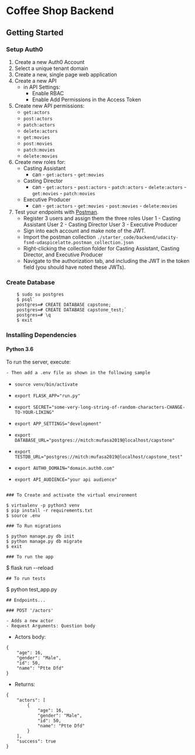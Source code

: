 # Coffee Shop Backend

## Getting Started

### Setup Auth0

1. Create a new Auth0 Account
2. Select a unique tenant domain
3. Create a new, single page web application
4. Create a new API
    - in API Settings:
        - Enable RBAC
        - Enable Add Permissions in the Access Token
5. Create new API permissions:
    - `get:actors`
    - `post:actors`
    - `patch:actors`
    - `delete:actors`
    - `get:movies`
    - `post:movies`
    - `patch:movies`
    - `delete:movies`
6. Create new roles for:
    - Casting Assistant
        - can   - `get:actors`
                - `get:movies`
    - Casting Director
        - can   - `get:actors`
                - `post:actors`
                - `patch:actors`
                - `delete:actors`
                - `get:movies`
                - `patch:movies`
    - Executive Producer
        - can   - `get:actors`
                - `get:movies`
                - `post:movies`
                - `delete:movies`
7. Test your endpoints with [Postman](https://getpostman.com). 
    - Register 3 users and assign them the three roles 
            User 1 - Casting Assistant
            User 2 - Casting Director
            User 3 - Executive Producer
    - Sign into each account and make note of the JWT.
    - Import the postman collection `./starter_code/backend/udacity-fsnd-udaspicelatte.postman_collection.json`
    - Right-clicking the collection folder for Casting Assistant, Casting Director, and Executive Producer
    - Navigate to the authorization tab, and including the JWT in the token field (you should have noted these JWTs).

### Create Database
```
    $ sudo su postgres
    $ psql`
    postgres=# CREATE DATABASE capstone;
    postgres=# CREATE DATABASE capstone_test;`
    postgres=# \q
    $ exit

```
### Installing Dependencies

#### Python 3.6

To run the server, execute:

```bash
- Then add a .env file as shown in the following sample
  ```
  - `source venv/bin/activate`

  - `export FLASK_APP="run.py"`
  - `export SECRET="some-very-long-string-of-random-characters-CHANGE-TO-YOUR-LIKING"`
  - `export APP_SETTINGS="development"`

  - `export DATABASE_URL="postgres://mitch:mufasa2019@localhost/capstone"`
  - `export TESTDB_URL="postgres://mitch:mufasa2019@localhost/capstone_test"`

  - `export AUTH0_DOMAIN="domain.auth0.com"`
  - `export API_AUDIENCE="your api audience"`
  ```

### To Create and activate the virtual environment
```
    $ virtualenv -p python3 venv
    $ pip install -r requirements.txt
    $ source .env
```
### To Run migrations
```
    $ python manage.py db init
    $ python manage.py db migrate
    $ exit

```
### To run the app
```
$ flask run --reload
```
## To run tests
```
$ python test_app.py
```
## Endpoints...

### POST '/actors'

- Adds a new actor
- Request Arguments: Question body

```
- Actors body: 

```json5
{
    "age": 16,
    "gender": "Male",
    "id": 50,
    "name": "Ptte Dfd"
}
```
- Returns: 

```json5
{
    "actors": [
        {
            "age": 16,
            "gender": "Male",
            "id": 50,
            "name": "Ptte Dfd"
        }
    ],
    "success": true
}
```